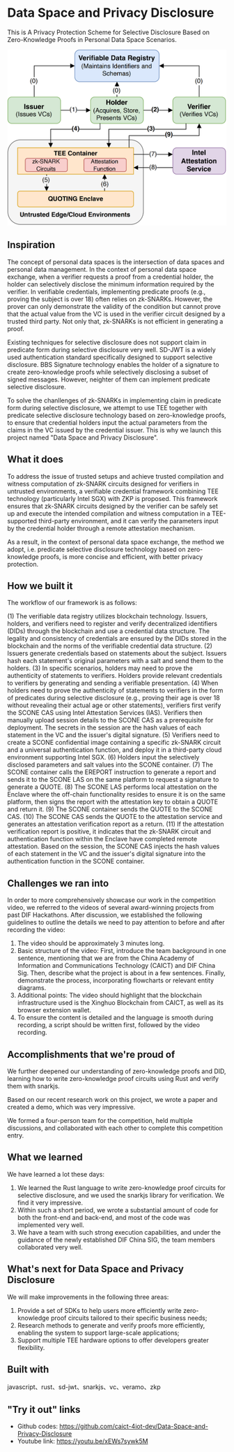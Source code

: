 # Data Space and Privacy Disclosure

This is A Privacy Protection Scheme for Selective Disclosure Based on Zero-Knowledge Proofs in Personal Data Space Scenarios.


![Workflow of Data Space and Privacy Disclosure](/screencuts/WorkflowDataSpaceandPrivacyDisclosure.png)



## Inspiration

The concept of personal data spaces is the intersection of data spaces and personal data management. In the context of personal data space exchange, when a verifier requests a proof from a credential holder, the holder can selectively disclose the minimum information required by the verifier. In verifiable credentials, implementing predicate proofs (e.g., proving the subject is over 18) often relies on zk-SNARKs. However, the prover can only demonstrate the validity of the condition but cannot prove that the actual value from the VC is used in the verifier circuit designed by a trusted third party. Not only that, zk-SNARKs is not efficient in generating a proof.

Existing techniques for selective disclosure does not support claim in predicate form during selective disclosure very well. SD-JWT is a widely used authentication standard specifically designed to support selective disclosure. BBS Signature technology enables the holder of a signature to create zero-knowledge proofs while selectively disclosing a subset of signed messages. However, neighter of them can implement predicate selective disclosure.

To solve the chanllenges of zk-SNARKs in implementing claim in predicate form during selective disclosure, we attempt to use TEE together with predicate selective disclosure technology based on zero-knowledge proofs, to ensure that credential holders input the actual parameters from the claims in the VC issued by the credential issuer. This is why we launch this project named "Data Space and Privacy Disclosure".

## What it does

To address the issue of trusted setups and achieve trusted compilation and witness computation of zk-SNARK circuits designed for verifiers in untrusted environments, a verifiable credential framework combining TEE technology (particularly Intel SGX) with ZKP is proposed. This framework ensures that zk-SNARK circuits designed by the verifier can be safely set up and execute the intended compilation and witness computation in a TEE-supported third-party environment, and it can verify the parameters input by the credential holder through a remote attestation mechanism.

As a result, in the context of personal data space exchange, the method we adopt, i.e. predicate selective disclosure technology based on zero-knowledge proofs, is more concise and efficient, with better privacy protection.

## How we built it
The workflow of our framework is as follows:

(1) The verifiable data registry utilizes blockchain technology. Issuers, holders, and verifiers need to register and verify decentralized identifiers (DIDs) through the blockchain and use a credential data structure. The legality and consistency of credentials are ensured by the DIDs stored in the blockchain and the norms of the verifiable credential data structure.
(2) Issuers generate credentials based on statements about the subject. Issuers hash each statement's original parameters with a salt and send them to the holders.
(3) In specific scenarios, holders may need to prove the authenticity of statements to verifiers. Holders provide relevant credentials to verifiers by generating and sending a verifiable presentation.
(4) When holders need to prove the authenticity of statements to verifiers in the form of predicates during selective disclosure (e.g., proving their age is over 18 without revealing their actual age or other statements), verifiers first verify the SCONE CAS using Intel Attestation Services (IAS). Verifiers then manually upload session details to the SCONE CAS as a prerequisite for deployment. The secrets in the session are the hash values of each statement in the VC and the issuer's digital signature.
(5) Verifiers need to create a SCONE confidential image containing a specific zk-SNARK circuit and a universal authentication function, and deploy it in a third-party cloud environment supporting Intel SGX.
(6) Holders input the selectively disclosed parameters and salt values into the SCONE container.
(7) The SCONE container calls the EREPORT instruction to generate a report and sends it to the SCONE LAS on the same platform to request a signature to generate a QUOTE.
(8) The SCONE LAS performs local attestation on the Enclave where the off-chain functionality resides to ensure it is on the same platform, then signs the report with the attestation key to obtain a QUOTE and return it.
(9) The SCONE container sends the QUOTE to the SCONE CAS.
(10) The SCONE CAS sends the QUOTE to the attestation service and generates an attestation verification report as a return.
(11) If the attestation verification report is positive, it indicates that the zk-SNARK circuit and authentication function within the Enclave have completed remote attestation. Based on the session, the SCONE CAS injects the hash values of each statement in the VC and the issuer's digital signature into the authentication function in the SCONE container.

## Challenges we ran into
In order to more comprehensively showcase our work in the competition video, we referred to the videos of several award-winning projects from past DIF Hackathons. After discussion, we established the following guidelines to outline the details we need to pay attention to before and after recording the video:

1. The video should be approximately 3 minutes long.
2. Basic structure of the video: First, introduce the team background in one sentence, mentioning that we are from the China Academy of Information and Communications Technology (CAICT) and DIF China Sig. Then, describe what the project is about in a few sentences. Finally, demonstrate the process, incorporating flowcharts or relevant entity diagrams.
3. Additional points: The video should highlight that the blockchain infrastructure used is the Xinghuo Blockchain from CAICT, as well as its browser extension wallet.
4. To ensure the content is detailed and the language is smooth during recording, a script should be written first, followed by the video recording.

## Accomplishments that we're proud of

We further deepened our understanding of zero-knowledge proofs and DID, learning how to write zero-knowledge proof circuits using Rust and verify them with snarkjs.

Based on our recent research work on this project, we wrote a paper and created a demo, which was very impressive.

We formed a four-person team for the competition, held multiple discussions, and collaborated with each other to complete this competition entry.

## What we learned

We have learned a lot these days:

1. We learned the Rust language to write zero-knowledge proof circuits for selective disclosure, and we used the snarkjs library for verification. We find it very impressive.
2. Within such a short period, we wrote a substantial amount of code for both the front-end and back-end, and most of the code was implemented very well.
3. We have a team with such strong execution capabilities, and under the guidance of the newly established DIF China SIG, the team members collaborated very well.

## What's next for Data Space and Privacy Disclosure

We will make improvements in the following three areas:

1. Provide a set of SDKs to help users more efficiently write zero-knowledge proof circuits tailored to their specific business needs;
2. Research methods to generate and verify proofs more efficiently, enabling the system to support large-scale applications;
3. Support multiple TEE hardware options to offer developers greater flexibility.

##  Built with
javascript、rust、sd-jwt、snarkjs、vc、veramo、zkp

## "Try it out" links

+ Github codes: https://github.com/caict-4iot-dev/Data-Space-and-Privacy-Disclosure
+ Youtube link: https://youtu.be/xEWs7sywk5M

